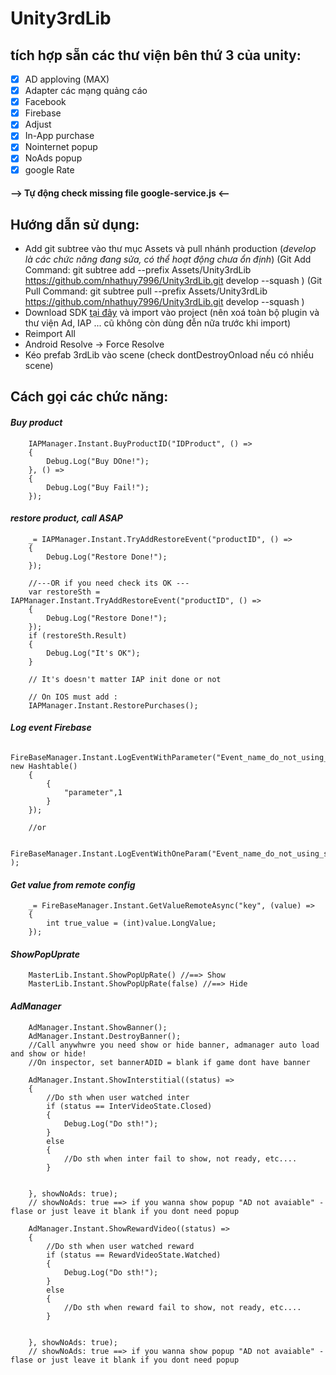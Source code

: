 # Unity3rdLib
## tích hợp sẵn các thư viện bên thứ 3 của unity:
- [x] AD apploving (MAX)
- [x] Adapter các mạng quảng cáo
- [x] Facebook
- [x] Firebase
- [x] Adjust
- [x] In-App purchase
- [x] Nointernet popup
- [x] NoAds popup
- [x] google Rate

#### --> Tự động check missing file google-service.js <--

## Hướng dẫn sử dụng:
- Add git subtree vào thư mục Assets và pull nhánh production (_develop là các chức năng đang sửa, có thể hoạt động chưa ổn định_)
(Git Add Command: git subtree add --prefix Assets/Unity3rdLib https://github.com/nhathuy7996/Unity3rdLib.git develop --squash    )
(Git Pull Command: git subtree pull --prefix Assets/Unity3rdLib https://github.com/nhathuy7996/Unity3rdLib.git develop --squash  )
- Download SDK [tại đây](https://github.com/nhathuy7996/Unity3rdLib/releases) và import vào project 
        (nên xoá toàn bộ plugin và thư viện Ad, IAP ... cũ không còn dùng đễn nữa trước khi import)
- Reimport All
- Android Resolve -> Force Resolve
- Kéo prefab 3rdLib vào scene (check dontDestroyOnload nếu có nhiều scene)

## Cách gọi các chức năng:
#### ***Buy product***
        IAPManager.Instant.BuyProductID("IDProduct", () =>
        {
            Debug.Log("Buy DOne!");
        }, () =>
        {
            Debug.Log("Buy Fail!");
        });

#### ***restore product, call ASAP*** 
        _= IAPManager.Instant.TryAddRestoreEvent("productID", () =>
        {
            Debug.Log("Restore Done!");
        });

        //---OR if you need check its OK ---
        var restoreSth = IAPManager.Instant.TryAddRestoreEvent("productID", () =>
        {
            Debug.Log("Restore Done!");
        });
        if (restoreSth.Result)
        {
            Debug.Log("It's OK");
        }

        // It's doesn't matter IAP init done or not

        // On IOS must add : 
        IAPManager.Instant.RestorePurchases();


#### ***Log event Firebase***
        FireBaseManager.Instant.LogEventWithParameter("Event_name_do_not_using_space", new Hashtable()
        {
            {
                "parameter",1
            }
        });

        //or

        FireBaseManager.Instant.LogEventWithOneParam("Event_name_do_not_using_space" );

#### ***Get value from remote config***
        _= FireBaseManager.Instant.GetValueRemoteAsync("key", (value) =>
        {
            int true_value = (int)value.LongValue;
        });



#### ***ShowPopUprate***
        MasterLib.Instant.ShowPopUpRate() //==> Show
        MasterLib.Instant.ShowPopUpRate(false) //==> Hide

#### ***AdManager***
        AdManager.Instant.ShowBanner();
        AdManager.Instant.DestroyBanner();
        //Call anywhwre you need show or hide banner, admanager auto load and show or hide!
        //On inspector, set bannerADID = blank if game dont have banner
        
        AdManager.Instant.ShowInterstitial((status) =>
        {
            //Do sth when user watched inter
            if (status == InterVideoState.Closed)
            {
                Debug.Log("Do sth!");
            }
            else
            {
                //Do sth when inter fail to show, not ready, etc....
            }


        }, showNoAds: true);
        // showNoAds: true ==> if you wanna show popup "AD not avaiable" - flase or just leave it blank if you dont need popup

        AdManager.Instant.ShowRewardVideo((status) =>
        {
            //Do sth when user watched reward
            if (status == RewardVideoState.Watched)
            {
                Debug.Log("Do sth!");
            }
            else
            {
                //Do sth when reward fail to show, not ready, etc....
            }


        }, showNoAds: true);
        // showNoAds: true ==> if you wanna show popup "AD not avaiable" - flase or just leave it blank if you dont need popup
